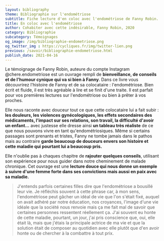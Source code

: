 ```yaml
---
layout: bibliography
theme: Bibliographie sur l'endométriose
subtitle: Fiche lecture d'en coloc avec l'endométriose de Fanny Robin.
title: En coloc avec l'endométriose
author: Cohabiter avec cette indésirable, Fanny Robin, 2020
category: Bibliographie
subcategory: Témoignages
og_image: /img/bibliographie-endometriose.png
og_twitter_img : https://cycliques.fr/img/twitter-lien.png
previous: /savoir/bibliographie-endometriose.html
publish_date: 2021-04-16
---
```


Le témoignage de Fanny Robin, auteure du compte Instagram @chere.endometriose est un ouvrage rempli de **bienveillance, de conseils et de l'humour cynique qui va si bien à Fanny**. Dans ce livre vous découvrirez l'histoire de Fanny et de sa colocataire : l'endométriose. Bien écrit et fluide, il est très agréable à lire et se finit d'une traite. Il est parfait pour vos premières lectures sur l'endométriose ou bien à prêter à vos proches.

Elle nous raconte avec douceur tout ce que cette colocataire lui a fait subir : **les douleurs, les violences gynécologiques, les effets secondaires des médicaments, l'impact sur ses relations, son travail, la difficulté d'avoir un enfant…** avec justesse elle dresse ainsi **un tableau très réaliste** de ce que nous pouvons vivre en tant qu'endométriosiques. Même si certains passages sont prenants et tristes, Fanny ne tombe jamais dans le pathos mais au contraire **garde beaucoup de douceurs envers son histoire et cette maladie qui pourtant lui a beaucoup pris.**

Elle n'oublie pas à chaques chapitre de **rajouter quelques conseils**, utilisant son expérience pour nous guider dans notre cheminement de malade chronique. Cet ouvrage est une **lecture douce qui nous donne un exemple à suivre d'une femme forte dans ses convictions mais aussi en paix avec sa maladie.**

>J'entends parfois certaines filles dire que l'endométriose a bousillé leur vie. Je réfléchis souvent à cette phrase car, à mon sens, l'endométriose peut gâcher un idéal de vie que l'on s'était fixé, auquel on avait adhéré par notre éducation, nos croyances, l'image d'une vie idéale que la société nous renvoie mais ça me fait mal de savoir que certaines personnes ressentent réellement ça. J'ai souvent eu honte de cette maladie, pourtant, un jour, j'ai pris conscience que, oui, elle était là, mais que j'étais la principale actrice de ma vie et que la solution était de composer au quotidien avec elle plutôt que d'en avoir honte ou de chercher à la combattre à tout prix.